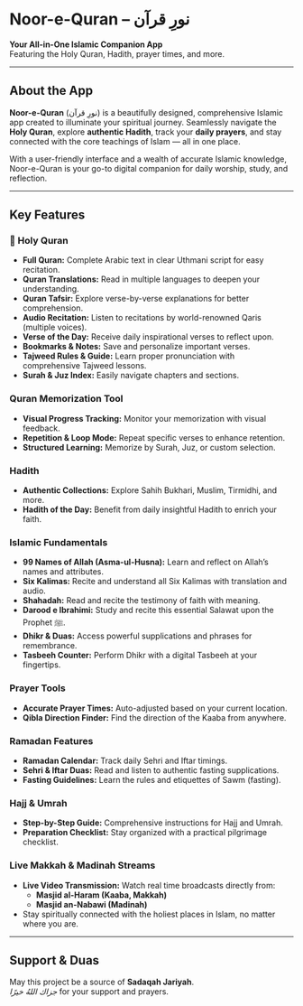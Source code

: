 # Noor-e-Quran – نورِ قرآن

**Your All-in-One Islamic Companion App**  
Featuring the Holy Quran, Hadith, prayer times, and more.

---

## About the App

**Noor-e-Quran** (نورِ قرآن) is a beautifully designed, comprehensive Islamic app created to illuminate your spiritual journey. Seamlessly navigate the **Holy Quran**, explore **authentic Hadith**, track your **daily prayers**, and stay connected with the core teachings of Islam — all in one place.

With a user-friendly interface and a wealth of accurate Islamic knowledge, Noor-e-Quran is your go-to digital companion for daily worship, study, and reflection.

---

## Key Features

### 📖 Holy Quran
- **Full Quran:** Complete Arabic text in clear Uthmani script for easy recitation.
- **Quran Translations:** Read in multiple languages to deepen your understanding.
- **Quran Tafsir:** Explore verse-by-verse explanations for better comprehension.
- **Audio Recitation:** Listen to recitations by world-renowned Qaris (multiple voices).
- **Verse of the Day:** Receive daily inspirational verses to reflect upon.
- **Bookmarks & Notes:** Save and personalize important verses.
- **Tajweed Rules & Guide:** Learn proper pronunciation with comprehensive Tajweed lessons.
- **Surah & Juz Index:** Easily navigate chapters and sections.

### Quran Memorization Tool
- **Visual Progress Tracking:** Monitor your memorization with visual feedback.
- **Repetition & Loop Mode:** Repeat specific verses to enhance retention.
- **Structured Learning:** Memorize by Surah, Juz, or custom selection.

### Hadith
- **Authentic Collections:** Explore Sahih Bukhari, Muslim, Tirmidhi, and more.
- **Hadith of the Day:** Benefit from daily insightful Hadith to enrich your faith.

### Islamic Fundamentals
- **99 Names of Allah (Asma-ul-Husna):** Learn and reflect on Allah’s names and attributes.
- **Six Kalimas:** Recite and understand all Six Kalimas with translation and audio.
- **Shahadah:** Read and recite the testimony of faith with meaning.
- **Darood e Ibrahimi:** Study and recite this essential Salawat upon the Prophet ﷺ.
- **Dhikr & Duas:** Access powerful supplications and phrases for remembrance.
- **Tasbeeh Counter:** Perform Dhikr with a digital Tasbeeh at your fingertips.

### Prayer Tools
- **Accurate Prayer Times:** Auto-adjusted based on your current location.
- **Qibla Direction Finder:** Find the direction of the Kaaba from anywhere.

### Ramadan Features
- **Ramadan Calendar:** Track daily Sehri and Iftar timings.
- **Sehri & Iftar Duas:** Read and listen to authentic fasting supplications.
- **Fasting Guidelines:** Learn the rules and etiquettes of Sawm (fasting).

### Hajj & Umrah
- **Step-by-Step Guide:** Comprehensive instructions for Hajj and Umrah.
- **Preparation Checklist:** Stay organized with a practical pilgrimage checklist.

### Live Makkah & Madinah Streams
- **Live Video Transmission:** Watch real time broadcasts directly from:
  - **Masjid al-Haram (Kaaba, Makkah)**
  - **Masjid an-Nabawi (Madinah)**
- Stay spiritually connected with the holiest places in Islam, no matter where you are.

---

## Support & Duas

May this project be a source of **Sadaqah Jariyah**.  
*جزاك اللهُ خيرًا* for your support and prayers.
